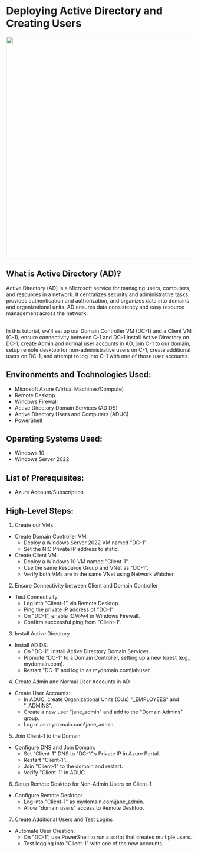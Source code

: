 <h1> Deploying Active Directory and Creating Users </h1> 

<img src="https://github.com/Kelsow96/Deploying-Active-Directory-And-Creating-Users/assets/169297569/5b730490-62e5-4e6a-99ed-903590512f80" width="600" />

<h2> What is Active Directory (AD)? </h2>
Active Directory (AD) is a Microsoft service for managing users, computers, and resources in a network. It centralizes security and administrative tasks, provides authentication and authorization, and organizes data into domains and organizational units. AD ensures data consistency and easy resource management across the network.
<br>
<br/>


In this tutorial, we'll set up our Domain Controller VM (DC-1) and a Client VM (C-1), ensure connectivity between C-1 and DC-1 install Active Directory on DC-1, create Admin and normal user accounts in AD, join C-1 to our domain, setup remote desktop for non-administrative users on C-1, create additional users on DC-1, and attempt to log into C-1 with one of those user accounts.

<h2> Environments and Technologies Used: </h2>

- Microsoft Azure (Virtual Machines/Compute)
- Remote Desktop
- Windows Firewall
- Active Directory Domain Services (AD DS)
- Active Directory Users and Computers (ADUC)
- PowerShell

<h2> Operating Systems Used: </h2>

-  Windows 10
-  Windows Server 2022

<h2> List of Prerequisites: </h2>

-  Azure Account/Subscription

<h2> High-Level Steps: </h2>

1. Create our VMs
  - Create Domain Controller VM:
    - Deploy a Windows Server 2022 VM named "DC-1".
    - Set the NIC Private IP address to static.
  - Create Client VM:
    - Deploy a Windows 10 VM named "Client-1".
    - Use the same Resource Group and VNet as "DC-1".
    - Verify both VMs are in the same VNet using Network Watcher.
  
2. Ensure Connectivity between Client and Domain Controller
  - Test Connectivity:
    - Log into "Client-1" via Remote Desktop.
    - Ping the private IP address of "DC-1".
    - On "DC-1", enable ICMPv4 in Windows Firewall.
    - Confirm successful ping from "Client-1".

3. Install Active Directory
  - Install AD DS:
    - On "DC-1", install Active Directory Domain Services.
    - Promote "DC-1" to a Domain Controller, setting up a new forest (e.g., mydomain.com).
    - Restart "DC-1" and log in as mydomain.com\labuser.

4. Create Admin and Normal User Accounts in AD
  - Create User Accounts:
    - In ADUC, create Organizational Units (OUs) "_EMPLOYEES" and "_ADMINS".
    - Create a new user "jane_admin" and add to the "Domain Admins" group.
    - Log in as mydomain.com\jane_admin.

5. Join Client-1 to the Domain
  - Configure DNS and Join Domain:
    - Set "Client-1" DNS to "DC-1"’s Private IP in Azure Portal.
    - Restart "Client-1".
    - Join "Client-1" to the domain and restart.
    - Verify "Client-1" in ADUC.

6. Setup Remote Desktop for Non-Admin Users on Client-1
  - Configure Remote Desktop:
    - Log into "Client-1" as mydomain.com\jane_admin.
    - Allow "domain users" access to Remote Desktop.

7. Create Additional Users and Test Logins
  - Automate User Creation:
    - On "DC-1", use PowerShell to run a script that creates multiple users.
    - Test logging into "Client-1" with one of the new accounts.
